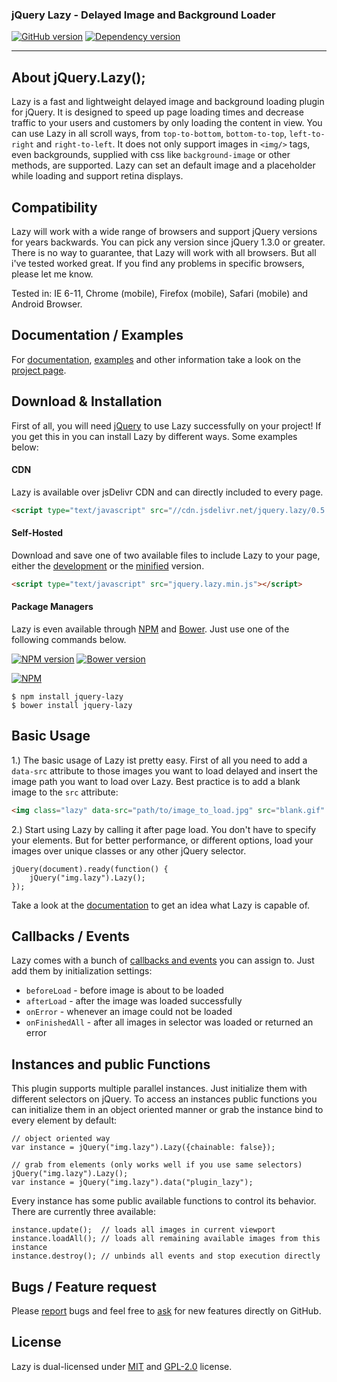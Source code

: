 ### jQuery Lazy - Delayed Image and Background Loader
[![GitHub version](https://badge.fury.io/gh/eisbehr-%2Fjquery.lazy.svg)](http://github.com/eisbehr-/jquery.lazy)
[![Dependency version](https://david-dm.org/eisbehr-/jquery.lazy.svg)](https://david-dm.org/eisbehr-/jquery.lazy)

---

## About jQuery.Lazy();
Lazy is a fast and lightweight delayed image and background loading plugin for jQuery. It is designed to speed up page loading times and decrease traffic to your users and customers by only loading the content in view. You can use Lazy in all scroll ways, from `top-to-bottom`, `bottom-to-top`, `left-to-right` and `right-to-left`. It does not only support images in `<img/>` tags, even backgrounds, supplied with css like `background-image` or other methods, are supported. Lazy can set an default image and a placeholder while loading and support retina displays.


## Compatibility
Lazy will work with a wide range of browsers and support jQuery versions for years backwards. You can pick any version since jQuery 1.3.0 or greater. There is no way to guarantee, that Lazy will work with all browsers. But all i've tested worked great. If you find any problems in specific browsers, please let me know. 

Tested in: IE 6-11, Chrome (mobile), Firefox (mobile), Safari (mobile) and Android Browser.


## Documentation / Examples
For [documentation](http://jquery.eisbehr.de/lazy/#parameter), [examples](http://jquery.eisbehr.de/lazy/#examples) and other information take a look on the [project page](http://jquery.eisbehr.de/lazy/).


## Download & Installation
First of all, you will need [jQuery](http://jquery.com) to use Lazy successfully on your project! If you get this in you can install Lazy by different ways. Some examples below:

#### CDN
Lazy is available over jsDelivr CDN and can directly included to every page.
```HTML
<script type="text/javascript" src="//cdn.jsdelivr.net/jquery.lazy/0.5.3/jquery.lazy.min.js"></script>
```

#### Self-Hosted
Download and save one of two available files to include Lazy to your page, either the [development](http://raw.githubusercontent.com/eisbehr-/jquery.lazy/master/jquery.lazy.js) or the [minified](http://raw.githubusercontent.com/eisbehr-/jquery.lazy/master/jquery.lazy.min.js) version.
```HTML
<script type="text/javascript" src="jquery.lazy.min.js"></script>
```

#### Package Managers
Lazy is even available through [NPM](http://npmjs.org) and [Bower](http://bower.io). Just use one of the following commands below.

[![NPM version](https://badge.fury.io/js/jquery-lazy.svg)](http://www.npmjs.org/package/jquery-lazy)
[![Bower version](https://badge.fury.io/bo/jquery-lazy.svg)](http://bower.io/search/?q=jquery-lazy)

[![NPM](https://nodei.co/npm/jquery-lazy.png?compact=true)](https://nodei.co/npm/jquery-lazy/)
```
$ npm install jquery-lazy
$ bower install jquery-lazy
```


## Basic Usage
1.) The basic usage of Lazy ist pretty easy. First of all you need to add a `data-src` attribute to those images you want to load delayed and insert the image path you want to load over Lazy. Best practice is to add a blank image to the `src` attribute: 
```HTML
<img class="lazy" data-src="path/to/image_to_load.jpg" src="blank.gif" />
```

2.) Start using Lazy by calling it after page load. You don't have to specify your elements. 
But for better performance, or different options, load your images over unique classes or any other jQuery selector. 
```JS
jQuery(document).ready(function() {
    jQuery("img.lazy").Lazy();
});
```
Take a look at the [documentation](http://jquery.eisbehr.de/lazy/) to get an idea what Lazy is capable of.


## Callbacks / Events
Lazy comes with a bunch of [callbacks and events](http://jquery.eisbehr.de/lazy/index.php?c=callback) you can assign to. Just add them by initialization settings:
* `beforeLoad` - before image is about to be loaded
* `afterLoad` - after the image was loaded successfully
* `onError` - whenever an image could not be loaded
* `onFinishedAll` - after all images in selector was loaded or returned an error


## Instances and public Functions
This plugin supports multiple parallel instances. Just initialize them with different selectors on jQuery. To access an instances public functions you can initialize them in an object oriented manner or grab the instance bind to every element by default:
```JS
// object oriented way
var instance = jQuery("img.lazy").Lazy({chainable: false});

// grab from elements (only works well if you use same selectors)
jQuery("img.lazy").Lazy();
var instance = jQuery("img.lazy").data("plugin_lazy");
```

Every instance has some public available functions to control its behavior. There are currently three available:
```JS
instance.update();  // loads all images in current viewport
instance.loadAll(); // loads all remaining available images from this instance
instance.destroy(); // unbinds all events and stop execution directly
```


## Bugs / Feature request
Please [report](http://github.com/eisbehr-/jquery.lazy/issues) bugs and feel free to [ask](http://github.com/eisbehr-/jquery.lazy/issues) for new features directly on GitHub.


## License
Lazy is dual-licensed under [MIT](http://www.opensource.org/licenses/mit-license.php) and [GPL-2.0](http://www.gnu.org/licenses/gpl-2.0.html) license.
